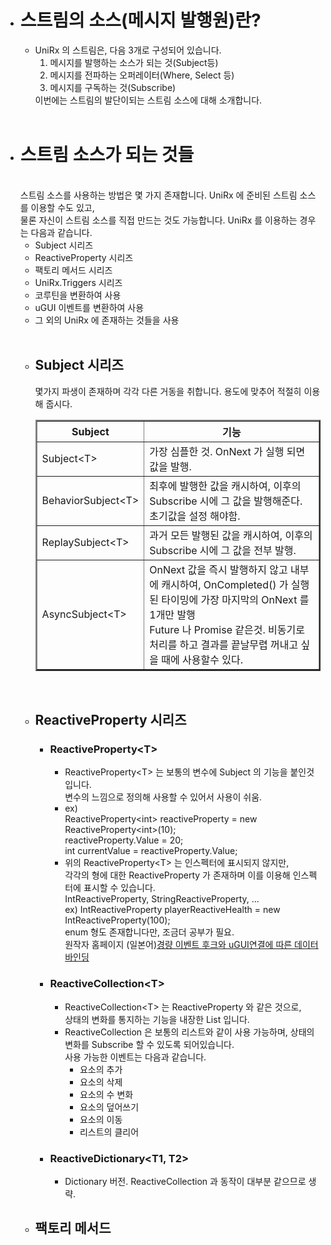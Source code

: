 <ul>
  <li><h1>스트림의 소스(메시지 발행원)란?</h1>
    <ul>
      <li>
        UniRx 의 스트림은, 다음 3개로 구성되어 있습니다.
        <ol>
          <li>메시지를 발행하는 소스가 되는 것(Subject등)</li>
          <li>메시지를 전파하는 오퍼레이터(Where, Select 등)</li>
          <li>메시지를 구독하는 것(Subscribe)</li>
        </ol>
        이번에는 스트림의 발단이되는 스트림 소스에 대해 소개합니다.
      </li>
    </ul>
  </li><br>  
  
  <li><h1>스트림 소스가 되는 것들</h1><br>
    스트림 소스를 사용하는 방법은 몇 가지 존재합니다. UniRx 에 준비된 스트림 소스를 이용할 수도 있고,<br>
    물론 자신이 스트림 소스를 직접 만드는 것도 가능합니다. UniRx 를 이용하는 경우는 다음과 같습니다.
    <ul>
      <li>Subject 시리즈</l2>
      <li>ReactiveProperty 시리즈</li>
      <li>팩토리 메서드 시리즈</li>
      <li>UniRx.Triggers 시리즈</li>
      <li>코루틴을 변환하여 사용</li>
      <li>uGUI 이벤트를 변환하여 사용</li>
      <li>그 외의 UniRx 에 존재하는 것들을 사용</li>
    </ul><br>
    <ul>
      <li>
        <h2>Subject 시리즈</h2>
        몇가지 파생이 존재하며 각각 다른 거동을 취합니다. 용도에 맞추어 적절히 이용해 줍시다.
        <table border="2">
          <tr>
            <th>Subject</th>
            <th>기능</th>
          </tr>
          <tr>
            <td>Subject&ltT&gt</td>
            <td>가장 심플한 것. OnNext 가 실행 되면 값을 발행.</td>
          </tr>
          <tr>
            <td>BehaviorSubject&ltT&gt</td>
            <td>최후에 발행한 값을 캐시하여, 이후의 Subscribe 시에 그 값을 발행해준다.<br>
                초기값을 설정 해야함.
            </td>
          </tr>
          <tr>
            <td>ReplaySubject&ltT&gt</td>
            <td>과거 모든 발행된 값을 캐시하여, 이후의 Subscribe 시에 그 값을 전부 발행.</td>
          </tr>
          <tr>
            <td>AsyncSubject&ltT&gt</td>
            <td>OnNext 값을 즉시 발행하지 않고 내부에 캐시하여, OnCompleted() 가 실행된 타이밍에 가장 마지막의 OnNext 를 1개만 발행<br>
                Future 나 Promise 같은것. 비동기로 처리를 하고 결과를 끝날무렵 꺼내고 싶을 때에 사용할수 있다.
            </td>
          </tr>
        </table>
      </li><br>
      <li>
        <h2>ReactiveProperty 시리즈</h2>
        <ul>
          <li><h3>ReactiveProperty&ltT&gt</h3>
          <ul>
            <li>ReactiveProperty&ltT&gt 는 보통의 변수에 Subject 의 기능을 붙인것 입니다.<br>
              변수의 느낌으로 정의해 사용할 수 있어서 사용이 쉬움.
            </li>
            <li>ex)<br>
              ReactiveProperty&ltint&gt reactiveProperty = new ReactiveProperty&ltint&gt(10);<br>
              reactiveProperty.Value = 20;<br>
              int currentValue = reactiveProperty.Value;<br>
            </li>
            <li>위의 ReactiveProperty&ltT&gt 는 인스펙터에 표시되지 않지만,<br>
                각각의 형에 대한 ReactiveProperty 가 존재하며 이를 이용해 인스펙터에 표시할 수 있습니다.<br>
                IntReactiveProperty, StringReactiveProperty, ...<br>
                ex) IntReactiveProperty playerReactiveHealth = new IntReactiveProperty(100);<br>
                enum 형도 존재합니다만, 조금더 공부가 필요.<br>
                원작자 홈페이지 (일본어)<a href="http://neue.cc/2015/04/13_510.html">경량 이벤트 후크와 uGUI연결에 따른 데이터바인딩</a>
            </li>
          </ul>
          </li>
          <li><h3>ReactiveCollection&ltT&gt</h3>
          <ul>
            <li>ReactiveCollection&ltT&gt 는 ReactiveProperty 와 같은 것으로,<br>
                상태의 변화를 통지하는 기능을 내장한 List<T> 입니다.
            </li>
            <li>ReactiveCollection 은 보통의 리스트와 같이 사용 가능하며, 상태의 변화를 Subscribe 할 수 있도록 되어있습니다.<br>
                사용 가능한 이벤트는 다음과 같습니다.
              <ul>
                <li>요소의 추가</li>
                <li>요소의 삭제</li>
                <li>요소의 수 변화</li>
                <li>요소의 덮어쓰기</li>
                <li>요소의 이동</li>
                <li>리스트의 클리어</li>
              </ul>
            </li>
          </ul>
          </li>
          <li><h3>ReactiveDictionary&ltT1, T2&gt</h3>
          <ul>
              <li>Dictionary 버전. ReactiveCollection 과 동작이 대부분 같으므로 생략.</li>
          </ul>
          </li>
        </ul>
      </li>
      <li><h2>팩토리 메서드 </h2>
      </li>
    </ul>
  </li>
</ul>

